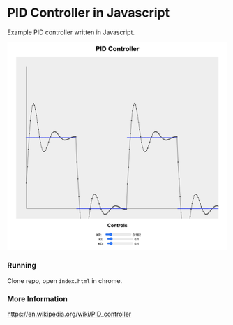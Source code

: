 # PID Controller in Javascript

Example PID controller written in Javascript.

![Screenshot](./docs/screenshot.png)

### Running

Clone repo, open `index.html` in chrome.


### More Information

https://en.wikipedia.org/wiki/PID_controller